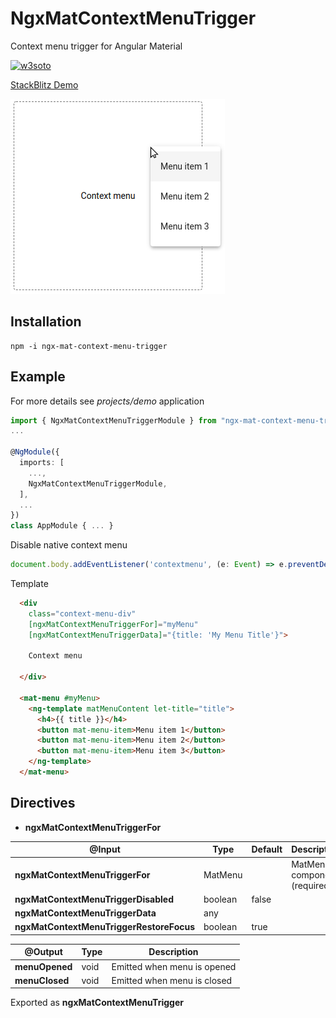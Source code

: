 # NgxMatContextMenuTrigger

Context menu trigger for Angular Material

[![w3soto](https://circleci.com/gh/w3soto/ngx-mat-context-menu-trigger.svg?style=svg)](https://circleci.com/gh/w3soto/ngx-mat-context-menu-trigger)

[StackBlitz Demo](https://stackblitz.com/edit/angular-ivy-5bojir)

![Screenshot](https://raw.githubusercontent.com/w3soto/ngx-mat-context-menu-trigger/master/screenshot.png "Screenshot")

## Installation
```shell
npm -i ngx-mat-context-menu-trigger
```

## Example

For more details see *projects/demo* application

```typescript
import { NgxMatContextMenuTriggerModule } from "ngx-mat-context-menu-trigger";
...

@NgModule({
  imports: [
    ...,
    NgxMatContextMenuTriggerModule,
  ],
  ...
})
class AppModule { ... }

```

Disable native context menu
```typescript
document.body.addEventListener('contextmenu', (e: Event) => e.preventDefault());
```

Template 
```html
  <div
    class="context-menu-div"
    [ngxMatContextMenuTriggerFor]="myMenu"
    [ngxMatContextMenuTriggerData]="{title: 'My Menu Title'}">
      
    Context menu
    
  </div>

  <mat-menu #myMenu>
    <ng-template matMenuContent let-title="title">
      <h4>{{ title }}</h4>
      <button mat-menu-item>Menu item 1</button>
      <button mat-menu-item>Menu item 2</button>
      <button mat-menu-item>Menu item 3</button>
    </ng-template>
  </mat-menu>
```

## Directives 

* **ngxMatContextMenuTriggerFor**

| @Input | Type | Default | Description |
| ------ | ---- | ------- | ----------- |
| **ngxMatContextMenuTriggerFor** | MatMenu | | MatMenu component (required!) |
| **ngxMatContextMenuTriggerDisabled** | boolean | false | |
| **ngxMatContextMenuTriggerData** | any | | |
| **ngxMatContextMenuTriggerRestoreFocus** | boolean | true |  |

| @Output | Type | Description |
| ------- | ---- | ----------- |
| **menuOpened** | void | Emitted when menu is opened |
| **menuClosed** | void | Emitted when menu is closed |

Exported as **ngxMatContextMenuTrigger**
